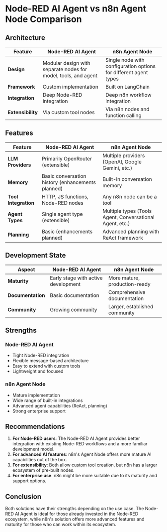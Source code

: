 # Node-RED AI Agent vs n8n Agent Node Comparison

## Architecture
| Feature | Node-RED AI Agent | n8n Agent Node |
|---------|-------------------|----------------|
| **Design** | Modular design with separate nodes for model, tools, and agent | Single node with configuration options for different agent types |
| **Framework** | Custom implementation | Built on LangChain |
| **Integration** | Deep Node-RED integration | Deep n8n workflow integration |
| **Extensibility** | Via custom tool nodes | Via n8n nodes and function calling |

## Features
| Feature | Node-RED AI Agent | n8n Agent Node |
|---------|-------------------|----------------|
| **LLM Providers** | Primarily OpenRouter (extensible) | Multiple providers (OpenAI, Google Gemini, etc.) |
| **Memory** | Basic conversation history (enhancements planned) | Built-in conversation memory |
| **Tool Integration** | HTTP, JS functions, Node-RED nodes | Any n8n node can be a tool |
| **Agent Types** | Single agent type (extensible) | Multiple types (Tools Agent, Conversational Agent, etc.) |
| **Planning** | Basic (enhancements planned) | Advanced planning with ReAct framework |

## Development State
| Aspect | Node-RED AI Agent | n8n Agent Node |
|--------|-------------------|----------------|
| **Maturity** | Early stage with active development | More mature, production-ready |
| **Documentation** | Basic documentation | Comprehensive documentation |
| **Community** | Growing community | Larger, established community |

## Strengths
### Node-RED AI Agent
- Tight Node-RED integration
- Flexible message-based architecture
- Easy to extend with custom tools
- Lightweight and focused

### n8n Agent Node
- Mature implementation
- Wide range of built-in integrations
- Advanced agent capabilities (ReAct, planning)
- Strong enterprise support

## Recommendations
1. **For Node-RED users**: The Node-RED AI Agent provides better integration with existing Node-RED workflows and a more familiar development model.
2. **For advanced AI features**: n8n's Agent Node offers more mature AI capabilities out of the box.
3. **For extensibility**: Both allow custom tool creation, but n8n has a larger ecosystem of pre-built nodes.
4. **For enterprise use**: n8n might be more suitable due to its maturity and support options.

## Conclusion
Both solutions have their strengths depending on the use case. The Node-RED AI Agent is ideal for those already invested in the Node-RED ecosystem, while n8n's solution offers more advanced features and maturity for those who can work within its ecosystem.
